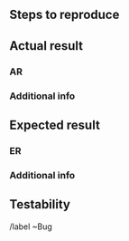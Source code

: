 <!-- Short summary -->

## Steps to reproduce
<!-- Describe the steps you made to trigger the bug. --> 

## Actual result

### AR
<!-- How does the app behave in this scenario? --> 

### Additional info
<!-- Add screenshots or recording that shows how the app missbehaves. Logs and the OS on which the bug was reproduced could also come in handy. --> 

## Expected result

### ER
<!-- How do you expect the app to behave in this scenario? --> 

### Additional info
<!-- Ex.: add screenshots related to how the UX should look like. --> 

## Testability
<!-- Add suggestions on how to test the bugfix. --> 

/label ~Bug